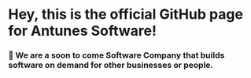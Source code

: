 # Hey, this is the official GitHub page for Antunes Software!

### 🌟 We are a soon to come Software Company that builds software on demand for other businesses or people.
